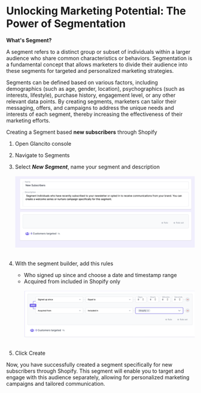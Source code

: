 # Unlocking Marketing Potential: The Power of Segmentation

**What's Segment?**

A segment refers to a distinct group or subset of individuals within a larger audience who share common characteristics or behaviors. Segmentation is a fundamental concept that allows marketers to divide their audience into these segments for targeted and personalized marketing strategies.

Segments can be defined based on various factors, including demographics (such as age, gender, location), psychographics (such as interests, lifestyle), purchase history, engagement level, or any other relevant data points. By creating segments, marketers can tailor their messaging, offers, and campaigns to address the unique needs and interests of each segment, thereby increasing the effectiveness of their marketing efforts.

Creating a Segment based **new subscribers** through Shopify

1. Open Glancito console
2. Navigate to Segments
3. Select  ***New Segment***, name your segment and description
   <br> <!-- Add an empty line --> </br> 
   ![Create Segment](../assets/guides/create-segment.png)
   <br> <!-- Add an empty line --> </br>
4. With the segment builder, add this rules

    * Who signed up since and choose a date and timestamp range
    * Acquired from included in Shopify only
      <br> <!-- Add an empty line --> </br>
    ![Create Segment](../assets/guides/segment-rules.png)
      <br> <!-- Add an empty line --> </br>
5. Click Create 

Now, you have successfully created a segment specifically for new subscribers through Shopify. This segment will enable you to target and engage with this audience separately, allowing for personalized marketing campaigns and tailored communication. 
